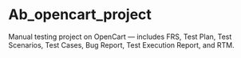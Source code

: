 # Ab_opencart_project
Manual testing project on OpenCart — includes FRS, Test Plan, Test Scenarios, Test Cases, Bug Report, Test Execution Report, and RTM.
